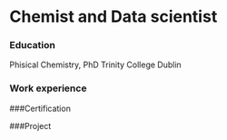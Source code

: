 # Chemist and Data scientist

### Education
Phisical Chemistry, PhD
Trinity College Dublin 

### Work experience

###Certification

###Project
